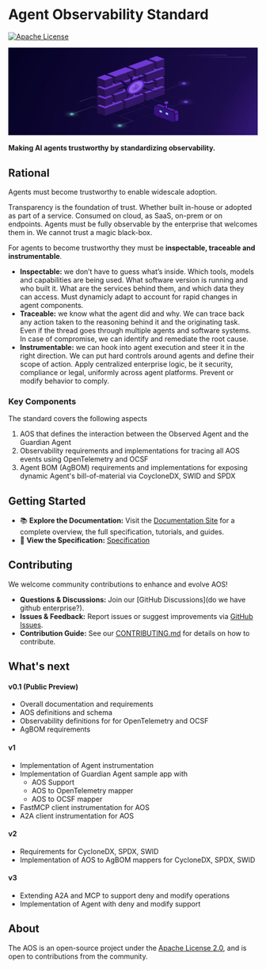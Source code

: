 # Agent Observability Standard

[![Apache License](https://img.shields.io/badge/License-Apache_2.0-blue.svg)](./LICENSE.txt)

![AOS Banner](docs/assets/banner.png)

**Making AI agents trustworthy by standardizing observability.**

## Rational
Agents must become trustworthy to enable widescale adoption.

Transparency is the foundation of trust. Whether built in-house or adopted as part of a service. Consumed on cloud, as SaaS, on-prem or on endpoints. Agents must be fully observable by the enterprise that welcomes them in. We cannot trust a magic black-box.

For agents to become trustworthy they must be **inspectable, traceable and instrumentable**.

- **Inspectable:** we don’t have to guess what’s inside. Which tools, models and capabilities are being used. What software version is running and who built it. What are the services behind them, and which data they can access. Must dynamicly adapt to account for rapid changes in agent components.
- **Traceable:** we know what the agent did and why. We can trace back any action taken to the reasoning behind it and the originating task. Even if the thread goes through multiple agents and software systems. In case of compromise, we can identify and remediate the root cause.
- **Instrumentable:** we can hook into agent execution and steer it in the right direction. We can put hard controls around agents and define their scope of action. Apply centralized enterprise logic, be it security, compliance or legal, uniformly across agent platforms. Prevent or modify behavior to comply.

### Key Components

The standard covers the following aspects
1. AOS that defines the interaction between the Observed Agent and the Guardian Agent
2. Observability requirements and implementations for tracing all AOS events using OpenTelemetry and OCSF
3. Agent BOM (AgBOM) requirements and implementations for exposing dynamic Agent's bill-of-material via CoycloneDX, SWID and SPDX

## Getting Started

- 📚 **Explore the Documentation:** Visit the [Documentation Site](https://zenitysec.github.io/AOS/) for a complete overview, the full specification, tutorials, and guides.
- 📝 **View the Specification:** [Specification](https://github.com/zenitysec/AOS/tree/main/specification)

## Contributing

We welcome community contributions to enhance and evolve AOS!

- **Questions & Discussions:** Join our [GitHub Discussions](do we have github enterprise?).
- **Issues & Feedback:** Report issues or suggest improvements via [GitHub Issues](https://github.com/zenitysec/AOS/issues).
- **Contribution Guide:** See our [CONTRIBUTING.md](CONTRIBUTING.md) for details on how to contribute.

## What's next

#### v0.1 (Public Preview)
- Overall documentation and requirements
- AOS definitions and schema
- Observability definitions for for OpenTelemetry and OCSF
- AgBOM requirements

#### v1
- Implementation of Agent instrumentation
- Implementation of Guardian Agent sample app with
  - AOS Support
  - AOS to OpenTelemetry mapper
  - AOS to OCSF mapper
- FastMCP client instrumentation for AOS
- A2A client instrumentation for AOS

#### v2
- Requirements for CycloneDX, SPDX, SWID
- Implementation of AOS to AgBOM mappers for CycloneDX, SPDX, SWID

#### v3
- Extending A2A and MCP to support deny and modify operations
- Implementation of Agent with deny and modify support

## About

The AOS is an open-source project under the [Apache License 2.0](LICENSE), and is open to contributions from the community.
